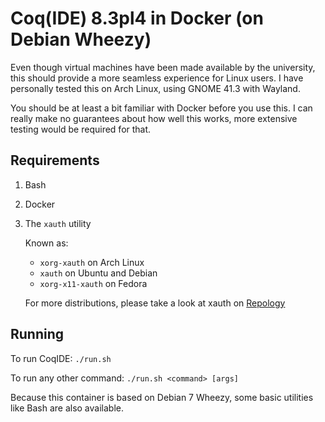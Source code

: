 # Coq(IDE) 8.3pl4 in Docker (on Debian Wheezy)

Even though virtual machines have been made available by the university, this should provide a more seamless experience for Linux users.
I have personally tested this on Arch Linux, using GNOME 41.3 with Wayland.

You should be at least a bit familiar with Docker before you use this. I can really make no guarantees about how well this works, more extensive testing would be required for that.

## Requirements

1. Bash
2. Docker
3. The `xauth` utility

   Known as:
	 - `xorg-xauth` on Arch Linux
	 - `xauth` on Ubuntu and Debian
	 - `xorg-x11-xauth` on Fedora

	 For more distributions, please take a look at xauth on [Repology](https://repology.org/project/xauth/versions)

## Running

To run CoqIDE: `./run.sh`

To run any other command: `./run.sh <command> [args]`

Because this container is based on Debian 7 Wheezy, some basic utilities like Bash are also available.

